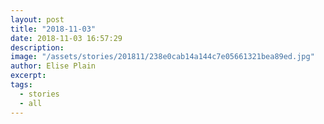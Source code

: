 ```yaml
---
layout: post
title: "2018-11-03"
date: 2018-11-03 16:57:29
description: 
image: "/assets/stories/201811/238e0cab14a144c7e05661321bea89ed.jpg"
author: Elise Plain
excerpt: 
tags: 
  - stories
  - all
---
```



<p></p>
